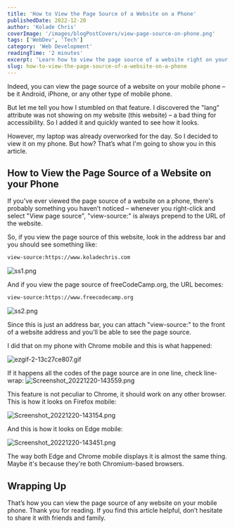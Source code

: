 ```yaml
---
title: 'How to View the Page Source of a Website on a Phone'
publishedDate: 2022-12-20
author: 'Kolade Chris'
coverImage: '/images/blogPostCovers/view-page-source-on-phone.png'
tags: ['WebDev', 'Tech']
category: 'Web Development'
readingTime: '2 minutes'
excerpt: 'Learn how to view the page source of a website right on your mobile phone'
slug: how-to-view-the-page-source-of-a-website-on-a-phone
---
```


Indeed, you can view the page source of a website on your mobile phone – be it Android, iPhone, or any other type of mobile phone.

But let me tell you how I stumbled on that feature. I discovered the "lang" attribute was not showing on my website (this website) – a bad thing for accessibility. So I added it and quickly wanted to see how it looks.

However, my laptop was already overworked for the day. So I decided to view it on my phone. But how? That’s what I'm going to show you in this article.

## How to View the Page Source of a Website on your Phone

If you've ever viewed the page source of a website on a phone, there's probably something you haven’t noticed – whenever you right-click and select "View page source", "view-source:" is always prepend to the URL of the website.

So, if you view the page source of this website, look in the address bar and you should see something like:

```bash
view-source:https://www.koladechris.com
```

![ss1.png](https://media.graphassets.com/CpnwFTjbQnafmzm3wBSj)

And if you view the page source of freeCodeCamp.org, the URL becomes:

```bash
view-source:https://www.freecodecamp.org
```

![ss2.png](https://media.graphassets.com/W1X5TKS8C873povhNRge)

Since this is just an address bar, you can attach "view-source:" to the front of a website address and you'll be able to see the page source.

I did that on my phone with Chrome mobile and this is what happened:

![ezgif-2-13c27ce807.gif](https://media.graphassets.com/J6GNZRryQ569BELXSvzD)

If it happens all the codes of the page source are in one line, check line-wrap:
![Screenshot_20221220-143559.png](https://media.graphassets.com/0JrmguFjTvzZ0FAIJXOC)

This feature is not peculiar to Chrome, it should work on any other browser. This is how it looks on Firefox mobile:

![Screenshot_20221220-143154.png](https://media.graphassets.com/oKssxZrwRaGthsa3euXL)

And this is how it looks on Edge mobile:

![Screenshot_20221220-143451.png](https://media.graphassets.com/HWtiIHFMS23Vky4ckbwA)

The way both Edge and Chrome mobile displays it is almost the same thing. Maybe it's because they're both Chromium-based browsers.

## Wrapping Up

That’s how you can view the page source of any website on your mobile phone.
Thank you for reading. If you find this article helpful, don’t hesitate to share it with friends and family.
